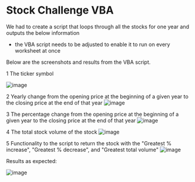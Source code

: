 # Stock Challenge VBA


We had to create a script that loops through all the stocks for one year and outputs the below information
- the VBA script needs to be adjusted to enable it to run on every worksheet at once

Below are the screenshots and results from the VBA script. 



1 The ticker symbol

![image](https://github.com/sanjchip/VBA-challenge/assets/134953074/eb8fd930-078c-4399-8908-7b7af2f92d07)


2 Yearly change from the opening price at the beginning of a given year to the closing price at the end of that year
![image](https://github.com/sanjchip/VBA-challenge/assets/134953074/43b0928e-3460-4834-b3d9-3583f5c9242f)


3 The percentage change from the opening price at the beginning of a given year to the closing price at the end of that year
![image](https://github.com/sanjchip/VBA-challenge/assets/134953074/001a820b-5ee5-4955-b521-646c72ba7c9b)


4 The total stock volume of the stock
![image](https://github.com/sanjchip/VBA-challenge/assets/134953074/0c9067d0-e434-4b0f-b712-3aeb042dc6a1)


5 Functionality to the script to return the stock with the "Greatest % increase", "Greatest % decrease", and "Greatest total volume"
![image](https://github.com/sanjchip/VBA-challenge/assets/134953074/7101d515-f47c-4066-bb19-39c88b234f61)


Results as expected:

![image](https://github.com/sanjchip/VBA-challenge/assets/134953074/8cb9f408-3421-460c-8b21-4b883a56403c)






